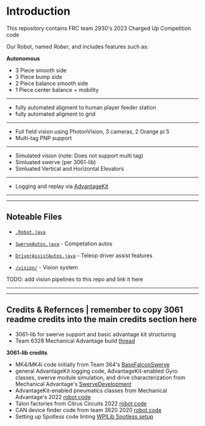 # Introduction

This repository contains FRC team 2930's 2023 Charged Up Competition code

Our Robot, named *Rober*, and includes features such as:

**Autonomous**
- 3 Piece smooth side 
- 3 Piece bump side 
- 2 Piece balance smooth side 
- 1 Piece center balance + mobility 

------------------------------------
- fully automated aligment to human player feeder station 
- fully automated aligment to grid 
-------------------------------------
- Full field vision using PhotonVision, 3 cameras, 2 Orange pi 5 
- Multi-tag PNP support 
------------------------------------------
- Simulated vision  (note: Does not support multi tag) 
- Simluated swerve (per 3061-lib)
- Simluated Vertical and Horizontal Elevators
------------------------------------------
- Logging and replay via [AdvantageKit](https://github.com/Mechanical-Advantage/AdvantageKit/blob/main/README.md)

------------------------------
-------------------------------

## Noteable Files 
- [`.Robot.java`](/src/main/java/frc/robot/Robot.java)

- [`SwerveAutos.java`](/src/main/java/frc/robot/autonomous/SwerveAutos.java) - Competation autos 

- [`DriverAssistAutos.java`](/src/main/java/frc/robot/DriverAssistAutos.java) - Teleop driver assist features  

- [`/vision/`](/src/main/java/frc/lib/team3061/vision) - Vision system 

TODO: add vision pipelines to this repo and link it here 

------------------------------------
------------------------------------

## Credits & Refernces  | remember to copy 3061 readme credits into the main credits section here
- 3061-lib for swerve support and basic advantage kit structuring 
- Team 6328 Mechanical Advantage build [thread](https://www.chiefdelphi.com/t/frc-6328-mechanical-advantage-2023-build-thread/420691)

**3061-lib credits**
* MK4/MK4i code initially from Team 364's [BaseFalconSwerve](https://github.com/Team364/BaseFalconSwerve)
* general AdvantageKit logging code, AdvantageKit-enabled Gyro classes, swerve module simulation, and drive characterization from Mechanical Advantage's [SwerveDevelopment](https://github.com/Mechanical-Advantage/SwerveDevelopment)
* AdvantageKit-enabled pneumatics classes from Mechanical Advantage's 2022 [robot code](https://github.com/Mechanical-Advantage/RobotCode2022)
* Talon factories from Citrus Circuits 2022 [robot code](https://github.com/frc1678/C2022)
* CAN device finder code from team 3620 2020 [robot code](https://github.com/FRC3620/FRC3620_2020_GalacticSenate)
* Setting up Spotless code linting [WPILib Spotless setup](https://docs.wpilib.org/en/latest/docs/software/advanced-gradlerio/code-formatting.html#spotless)
